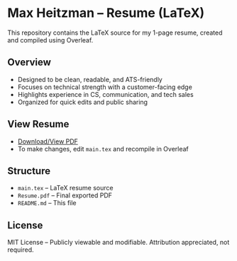 # Max Heitzman – Resume (LaTeX)

This repository contains the LaTeX source for my 1-page resume, created and compiled using Overleaf.

## Overview

- Designed to be clean, readable, and ATS-friendly
- Focuses on technical strength with a customer-facing edge
- Highlights experience in CS, communication, and tech sales
- Organized for quick edits and public sharing

## View Resume

- [Download/View PDF](./Resume.pdf)
- To make changes, edit `main.tex` and recompile in Overleaf

## Structure

- `main.tex` – LaTeX resume source
- `Resume.pdf` – Final exported PDF
- `README.md` – This file

## License

MIT License – Publicly viewable and modifiable. Attribution appreciated, not required.
